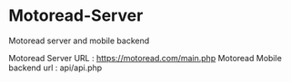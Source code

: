 # Motoread-Server
Motoread server and mobile backend

Motoread Server URL : https://motoread.com/main.php
Motoread Mobile backend url : api/api.php
